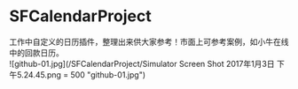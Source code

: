 # SFCalendarProject
工作中自定义的日历插件，整理出来供大家参考！市面上可参考案例，如小牛在线中的回款日历。<br/>
![github-01.jpg](/SFCalendarProject/Simulator Screen Shot 2017年1月3日 下午5.24.45.png = 500
 "github-01.jpg")

